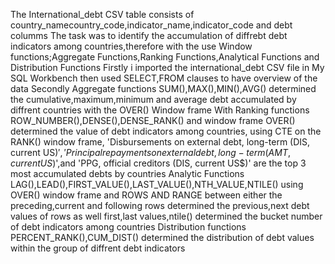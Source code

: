 The International_debt CSV table consists of country_namecountry_code,indicator_name,indicator_code and  debt  columms
The task was to identify the accumulation of diffrebt debt indicators among countries,therefore with the use  Window functions;Aggregate Functions,Ranking Functions,Analytical Functions and Distribution Functions
Firstly i imported the international_debt CSV file in My SQL Workbench then used SELECT,FROM clauses to have overview of the data
Secondly   Aggregate functions SUM(),MAX(),MIN(),AVG()  determined the cumulative,maximum,minimum and average debt accumulated  by diffrent countries  with the OVER() Window frame 
With Ranking functions ROW_NUMBER(),DENSE(),DENSE_RANK() and window frame OVER()  determined the value of debt indicators among countries,  using CTE on the RANK() window frame, 'Disbursements on external debt, long-term (DIS, current US$)','Principal repayments on external debt, long-term (AMT, current US$)',and 'PPG, official creditors (DIS, current US$)' are the top 3 most accumulated debts by countries
Analytic Functions LAG(),LEAD(),FIRST_VALUE(),LAST_VALUE(),NTH_VALUE,NTILE()  using OVER() window frame and ROWS AND RANGE between either the preceding,current and following rows determined the previous,next  debt values of rows as well first,last values,ntile() determined the bucket number of debt indicators among countries
Distribution functions PERCENT_RANK(),CUM_DIST() determined the distribution of debt values within the group of diffrent debt indicators
